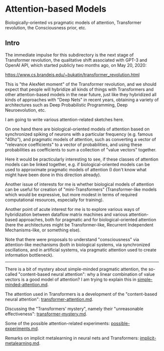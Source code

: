 # Attention-based Models

Biologically-oriented vs pragmatic models of attention, Transformer revolution, the Consciousness prior, etc.

## Intro

The immediate impulse for this subdirectory is the next stage of Transformer revolution, the qualitative shift
associated with GPT-3 and OpenAI API, which started publicly two months ago, on May 20, 2020:

https://www.cs.brandeis.edu/~bukatin/transformer_revolution.html

This is "the AlexNet moment" of the Transformer revolution, and we should expect that people will
hybridize all kinds of things with Transformers and other attention-based models in the near future,
just like they hybridized all kinds of approaches with "Deep Nets" in recent years, obtaining
a variety of architectures such as Deep Probabilistic Programming, Deep Neuroevolution, etc.

I am going to write various attention-related sketches here.

On one hand there are biological-oriented models of attention based on synchronized spiking of neurons
with a particular frequency (e.g. famous "40hz"), and pragmatic models of attention, such as converting a vector of
"relevance coefficients" to a vector of probabilities, and using these probabilities as coefficients to
sum a collection of "value vectors" together.

Here it would be practicularly interesting to see, if these classes of attention models can be linked
together, e.g. if biological-oriented models can be used to approximate pragmatic models of
attention (I don't know what might have been done in this direction already).

Another issue of interests for me is whether biological models of attention can be useful for
creation of "mini-Transformers" (Transformer-like models which would be expressive, but
more modest in terms of required computational resources, especially for training).

Another point of acute interest for me is to explore various ways of hybridization between
dataflow matrix machines and various attention-based approaches, both for pragmatic and
for biological-oriented attention (here the architectures might be Transformer-like,
Recurrent Independent Mechanisms-like, or something else).

Note that there were proposals to understand "consciousness" via attention-like mechanisms
(both in biological systems, via synchronized oscillations, and in artificial systems,
via pragmatic attention used to create information bottleneck).

---

There is a bit of mystery about simple-minded pragmatic attention, the so-called
"content-based neural attention": why a linear combination of value vectors is a good model
of attention? I am trying to explain this in 
[simple-minded-attention.md](https://github.com/anhinga/2020-notes/blob/master/attention-based-models/simple-minded-attention.md).

The attention used in Transformers is a development of the "content-based neural attention":
[transformer-attention.md](https://github.com/anhinga/2020-notes/blob/master/attention-based-models/transformer-attention.md).

Discussing the "Transformers' mystery", namely their "unreasonable effectiveness":
[transformer-mystery.md](https://github.com/anhinga/2020-notes/blob/master/attention-based-models/transformer-mystery.md).

Some of the possible attention-related experiments:
[possible-experiments.md](https://github.com/anhinga/2020-notes/blob/master/attention-based-models/possible-experiments.md).

Remarks on implicit metalearning in neural nets and Transformers:
[implicit-metalearning.md](https://github.com/anhinga/2020-notes/blob/master/attention-based-models/implicit-metalearning.md).
